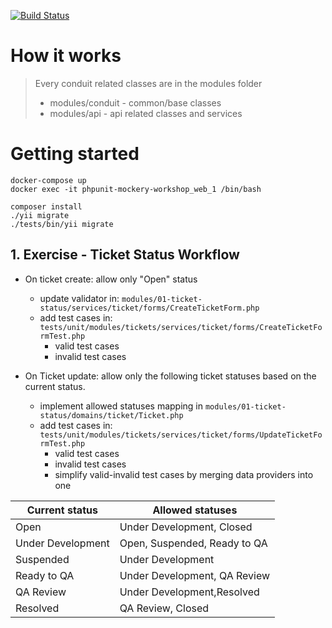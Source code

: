 [![Build Status](https://travis-ci.org/albertborsos/phpunit-mockery-workshop.svg?branch=master)](https://travis-ci.org/albertborsos/yii2-realworld-example-app)

# How it works

> Every conduit related classes are in the modules folder
> - modules/conduit - common/base classes
> - modules/api - api related classes and services

# Getting started

```
docker-compose up
docker exec -it phpunit-mockery-workshop_web_1 /bin/bash

composer install
./yii migrate
./tests/bin/yii migrate
```

## 1. Exercise - Ticket Status Workflow

 - On ticket create: allow only "Open" status
    - update validator in: `modules/01-ticket-status/services/ticket/forms/CreateTicketForm.php`
    - add test cases in: `tests/unit/modules/tickets/services/ticket/forms/CreateTicketFormTest.php`
        - valid test cases
        - invalid test cases

 - On Ticket update: allow only the following ticket statuses based on the current status.
    - implement allowed statuses mapping in `modules/01-ticket-status/domains/ticket/Ticket.php`
    - add test cases in: `tests/unit/modules/tickets/services/ticket/forms/UpdateTicketFormTest.php`
        - valid test cases
        - invalid test cases
        - simplify valid-invalid test cases by merging data providers into one
 
 | Current status | Allowed statuses |
 | -------------- | ---------------- |
 |Open|Under Development, Closed|
 |Under Development|Open, Suspended, Ready to QA|
 |Suspended|Under Development|
 |Ready to QA|Under Development, QA Review|
 |QA Review|Under Development,Resolved|
 |Resolved|QA Review, Closed|
 
